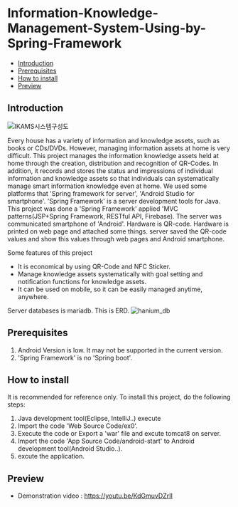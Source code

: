 # Information-Knowledge-Management-System-Using-by-Spring-Framework

* [Introduction](#introduction)
* [Prerequisites](#prerequisites)
* [How to install](#how-to-install)
* [Preview](#Preview)

## Introduction
![IKAMS시스템구성도](https://user-images.githubusercontent.com/24422677/131522635-ffee83fe-f24c-4c25-bacf-e8ede05b7f6a.png)

  Every house has a variety of information and knowledge assets, such as books or CDs/DVDs. However, managing information assets at home is very difficult. This project manages the information knowledge assets held at home through the creation, distribution and recognition of QR-Codes. In addition, it records and stores the status and impressions of individual information and knowledge assets so that individuals can systematically manage smart information knowledge even at home. We used some platforms that 'Spring framework for server', 'Android Studio for smartphone'. 'Spring Framework' is a server development tools for Java. This project was done a 'Spring Framework' applied 'MVC patterns(JSP+Spring Framework, RESTful API, Firebase). The server was communicated smartphone of 'Android'. Hardware is QR-code. Hardware is printed on web page and attached some things. server saved the QR-code values and show this values through web pages and Android smartphone.
  
  
Some features of this project
* It is economical by using QR-Code and NFC Sticker.
* Manage knowledge assets systematically with goal setting and notification functions for knowledge assets.
* It can be used on mobile, so it can be easily managed anytime, anywhere.

 
 Server databases is mariadb. This is ERD.
![hanium_db](https://user-images.githubusercontent.com/24422677/131522718-c7703967-bf45-4575-8823-2154e7c39312.png)
 
 
## Prerequisites
1. Android Version is low. It may not be supported in the current version.
2. 'Spring Framework' is no 'Spring boot'.
 
## How to install
It is recommended for reference only. To install this project, do the following steps:
1. Java development tool(Eclipse, IntelliJ..) execute
2. Import the code 'Web Source Code/ex0'.
3. Execute the code  or  Export a 'war' file and excute tomcat8 on server.
4. Import the code 'App Source Code/android-start' to Android development tool(Android Studio..).
5. excute the application.
 
## Preview
* Demonstration video : https://youtu.be/KdGmuvDZrII
